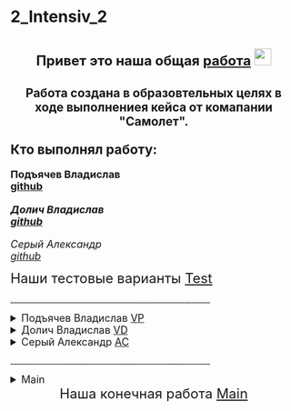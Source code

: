 **2_Intensiv_2**
==================================================================

<h1 align="center"><summary style="font-size: 24px;">Привет это наша общая <a href="https://github.com/Sr123Saha/2_Intensiv_2" target="_blank">работа</a> 
<img src="https://github.com/blackcater/blackcater/raw/main/images/Hi.gif" height="30"/></summary></h1>
<h2 align="center">Работа создана в образовтельных целях в ходе выполнениея кейса от комапании "Самолет".</h2>


<h3><summary style="font-size: 23px;">Кто выполнял работу:</summary></h3>
<h4 style="margin-bottom: 12px;"><summary style="font-size: 18px;">Подъячев Владислав<br><a href="https://github.com/darinbtw" target="_blank">github</a></summary></h4>
<h5 style="margin-bottom: 12px;"><summary style="font-size: 18px;">Долич Владислав<br><a href="https://github.com/vostakov" target="_blank">github</a></summary></h5>
<h6 style="margin-bottom: 12px;"><summary style="font-size: 18px;">Серый Александр<br><a href="https://github.com/Sr123Saha" target="_blank">github</a></summary></h6>

<h7></h7>
<h7></h7>
<h7></h7>

<h8 align="center"><summary style="font-size: 24px;">Наши тестовые варианты  <a href="https://github.com/Sr123Saha/2_Intensiv_2/tree/main/Test" target="_blank">Test</a></summary> </h8>

<h9>_______________________________________________________</h9>

<details style="text-align: left;">

  <summary style="font-size: 18px;">Подъячев Владислав  <a href="https://github.com/Sr123Saha/2_Intensiv_2/tree/main/Test/VP" target="_blank">VP</a></summary>

  <ul style="list-style-type: disc; padding-left: 20px; font-size: 14px; text-align: left;">
    <li><a href="https://github.com/Sr123Saha/2_Intensiv_2/blob/main/Test/VP/baseline2_RandomForestClassification.ipynb" target="_blank">baseline2_RandomForestClassification.ipynb</a> — baseline</li>
    <li><a href="https://github.com/Sr123Saha/2_Intensiv_2/blob/main/Test/VP/train.ipynb" target="_blank">train.ipynb</a> — обработка изначальных данных train</li>
    <li><a href="https://github.com/Sr123Saha/2_Intensiv_2/blob/main/Test/VP/valid.ipynb">valid.ipynb</a> — обработка изначальных данных valid</li>
    <li><a href="https://github.com/Sr123Saha/2_Intensiv_2/blob/main/Test/VP/valid_edit.csv" target="_blank">valid_edit.csv</a> — обработанные данные valid</li>
    <li><a href="https://github.com/Sr123Saha/2_Intensiv_2/blob/main/Test/VP/train_edit.csv">train_edit.csv</a> — обработанные данные train</li>
</ul>
</details>


<details style="text-align: left;">
  <summary style="font-size: 18px;">Долич Владислав <a href="https://github.com/Sr123Saha/2_Intensiv_2/tree/main/Test/VD" target="_blank">VD</a></summary>
  
  <ul style="list-style-type: disc; padding-left: 20px; font-size: 14px; text-align: left;">
    <li><a href="https://github.com/Sr123Saha/2_Intensiv_2/blob/main/Test/VD/Untitled-1.ipynb" target="_blank">untilted-1.ipynb</a> — обработка test.csv и valid.csv</li>
    <li><a href="https://github.com/Sr123Saha/2_Intensiv_2/blob/main/Test/VD/dogma4.csv" target="_blank">dogma4.csv</a> — обработанные изначальные данные train</li>
    <li><a href="https://github.com/Sr123Saha/2_Intensiv_2/blob/main/Test/VD/dogma5.csv" target="_blank">dogma5.csv</a> — обработанные изначальные данные valid</li>
    <li><a href="https://github.com/Sr123Saha/2_Intensiv_2/blob/main/Test/VD/test.ipynb" target="_blank">test.ipynb</a> — тестовый baseline</li>
    <li><a href="https://github.com/Sr123Saha/2_Intensiv_2/blob/main/Test/VD/mina.ipynb" target="_blank">mina.ipynb</a> — первая модель</li>
    <li><a href="https://github.com/Sr123Saha/2_Intensiv_2/blob/main/Test/VD/submission_file.csv" target="_blank">submission_file.csv</a> — обработанные изначальные данные valid</li>
    <li><a href="https://github.com/Sr123Saha/2_Intensiv_2/blob/main/Test/VD/vd_cleaned.csv" target="_blank">tr_cleaned.csv</a> — очищенные данные  train </li>
    <li><a href="https://github.com/Sr123Saha/2_Intensiv_2/blob/main/Test/VD/tr_cleaned.csv" target="_blank">vd_cleaned.csv</a> — очищенные данные  valid</li>
  </ul>
</details>

<details style="text-align: left;">
  <summary style="font-size: 18px;">Серый Александр <a href="https://github.com/Sr123Saha/2_Intensiv_2/tree/main/Test/AC" target="_blank">AC</a></summary>
  
  <ul style="list-style-type: disc; padding-left: 20px; font-size: 14px; text-align: left;">
    <li><a href="https://github.com/Sr123Saha/2_Intensiv_2/blob/main/Test/AC/baseline.ipynb" target="_blank">baseline.ipynb</a> — baseline</li>
    <li><a href="https://github.com/Sr123Saha/2_Intensiv_2/blob/main/Test/AC/tMod.ipynb" target="_blank">tMod.ipynb</a> — тест различных моделей</li>
    <li><a href="https://github.com/Sr123Saha/2_Intensiv_2/blob/main/Test/AC/trein.csv" target="_blank">trein.csv</a> — обработанные изначальные данные train</li>
    <li><a href="https://github.com/Sr123Saha/2_Intensiv_2/blob/main/Test/AC/val.csv" target="_blank">val.csv</a> — обработанные изначальные данные valid</li>
    
</ul>


</details>

<h7> </h7>
<h7> </h7>
<h7> </h7>


<h12>_______________________________________________________</h12>
<details style="text-align: left;">
  <summary style="font-size: 18px;">Main</a></summary></summary>
  <ul style="list-style-type: disc; padding-left: 20px; font-size: 14px; text-align: left;">
    <li><a href="https://github.com/Sr123Saha/2_Intensiv_2/blob/main/main/50on50.ipynb" target="_blank">50on50.ipynb</a> — данные для проверки работы модели и для проверки результата при одинаковом количестве нулей и едениц в тестовых данных</li>
    <li><a href="https://github.com/Sr123Saha/2_Intensiv_2/blob/main/Test/AC/tMod.ipynb" target="_blank">main.ipynb</a> — конечная работа</li>
    <li><a href="https://github.com/Sr123Saha/2_Intensiv_2/blob/main/Test/AC/trein.csv" target="_blank">trein.csv</a> — обработанные изначальные данные train</li>
    <li><a href="https://github.com/Sr123Saha/2_Intensiv_2/blob/main/Test/AC/val.csv" target="_blank">val.csv</a> — обработанные изначальные данные valid</li>
    
</ul>

  





  
</ul>
</details>
<h11 align="center"><summary style="font-size: 24px;">Наша конечная работа <a href="https://github.com/Sr123Saha/2_Intensiv_2/tree/main/main" target="_blank">Main</a></summary> </h11>


 











<!-- 
Папка Test создана и разделена на каждого учасника, для того, чтобы не мешать друг другу разработкой в 1 файле, а так же, чтобы каждый поэкспериментировал. Так же, чтобы имелась возможность иногда подсмотреть у другого и использовать это.
В ней находятся три бейслайна, а так же первые самостоятельные попытки каждого, в соответствующих их инициалам папках.

Папка Main является главной ветвью разработки, где создаётся итоговая модель.

ВНИМАНИЕ !!! ПАПКА ТЕСТ ЭТО НАШЕ ПОЛЕ ЭКСПЕРИМЕНТОВ ЧТОБЫ УЛУЧШИТЬ КОНЕЧНЫЙ РЕЗУЛЬТАТ 


Работу выполняют

ИСП-23в

Подъячев Владислав Алексеевич
экспериментировал в Test\VP

Долич Владислав Андреевич
экспериментировал в Test\VD

ИСП-22

Серый Александр Вадимович
экспериментировал в Test\AC  -->
